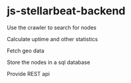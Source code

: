 # js-stellarbeat-backend

Use the crawler to search for nodes

Calculate uptime and other statistics

Fetch geo data

Store the nodes in a sql database

Provide REST api
